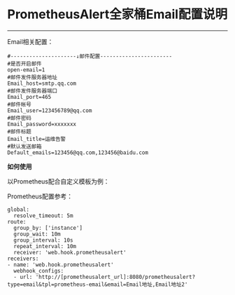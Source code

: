 # PrometheusAlert全家桶Email配置说明

-----------------

Email相关配置：

```
#---------------------↓邮件配置-----------------------
#是否开启邮件
open-email=1
#邮件发件服务器地址
Email_host=smtp.qq.com
#邮件发件服务器端口
Email_port=465
#邮件帐号
Email_user=123456789@qq.com
#邮件密码
Email_password=xxxxxxx
#邮件标题
Email_title=运维告警
#默认发送邮箱
Default_emails=123456@qq.com,123456@baidu.com
```


**如何使用**

以Prometheus配合自定义模板为例：

Prometheus配置参考：

```
global:
  resolve_timeout: 5m
route:
  group_by: ['instance']
  group_wait: 10m
  group_interval: 10s
  repeat_interval: 10m
  receiver: 'web.hook.prometheusalert'
receivers:
- name: 'web.hook.prometheusalert'
  webhook_configs:
  - url: 'http://[prometheusalert_url]:8080/prometheusalert?type=email&tpl=prometheus-email&email=Email地址,Email地址2'
```